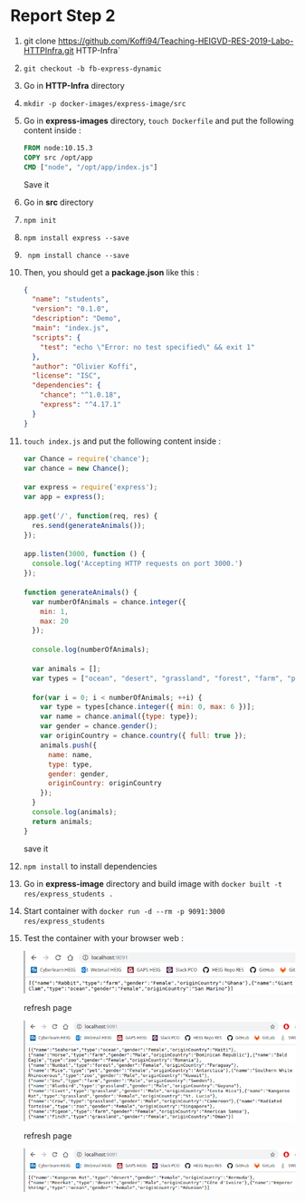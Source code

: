 # Report Step 2

1. git clone https://github.com/Koffi94/Teaching-HEIGVD-RES-2019-Labo-HTTPInfra.git HTTP-Infra`

2. `git checkout -b fb-express-dynamic`

3. Go in **HTTP-Infra** directory

4. `mkdir -p docker-images/express-image/src`

5. Go in **express-images** directory, `touch Dockerfile` and put the following content inside :

   ```dockerfile
   FROM node:10.15.3
   COPY src /opt/app
   CMD ["node", "/opt/app/index.js"]
   ```

   Save it



6. Go in **src** directory

7. `npm init`

8. `npm install express --save `

9. ` npm install chance --save`

10. Then, you should get a **package.json** like this :

    ```json
    {
      "name": "students",
      "version": "0.1.0",
      "description": "Demo",
      "main": "index.js",
      "scripts": {
        "test": "echo \"Error: no test specified\" && exit 1"
      },
      "author": "Olivier Koffi",
      "license": "ISC",
      "dependencies": {
        "chance": "^1.0.18",
        "express": "^4.17.1"
      }
    }
    ```



11. `touch index.js` and put the following content inside :

    ```javascript
    var Chance = require('chance');
    var chance = new Chance();

    var express = require('express');
    var app = express();

    app.get('/', function(req, res) {
      res.send(generateAnimals());
    });

    app.listen(3000, function () {
      console.log('Accepting HTTP requests on port 3000.')
    });

    function generateAnimals() {
      var numberOfAnimals = chance.integer({
        min: 1,
        max: 20
      });

      console.log(numberOfAnimals);

      var animals = [];
      var types = ["ocean", "desert", "grassland", "forest", "farm", "pet", "zoo"];

      for(var i = 0; i < numberOfAnimals; ++i) {
        var type = types[chance.integer({ min: 0, max: 6 })];
        var name = chance.animal({type: type});
        var gender = chance.gender();
        var originCountry = chance.country({ full: true });
        animals.push({
          name: name,
          type: type,
          gender: gender,
          originCountry: originCountry
        });
      }
      console.log(animals);
      return animals;
    }
    ```

    save it



12. `npm install` to install dependencies

13. Go in **express-image** directory and build image with `docker built -t res/express_students .`

14. Start container with `docker run -d --rm -p 9091:3000 res/express_students`

15. Test the container with your browser web :

    ![](./images/Step2/test_browser_1.png)

    refresh page

    ![](./images/Step2/test_browser_2.png)

    refresh page

    ![](./images/Step2/test_browser_3.png)

